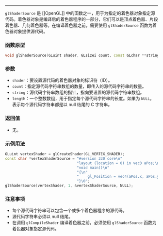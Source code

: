 
----
`glShaderSource` 是 [[OpenGL]] 中的函数之一，用于为指定的着色器对象指定源代码。着色器对象是编译后的着色器程序的一部分，它们可以是顶点着色器、片段着色器、几何着色器等。在编译着色器之前，需要使用 `glShaderSource` 函数为着色器对象提供源代码。
### 函数原型
```cpp
void glShaderSource(GLuint shader, GLsizei count, const GLchar **string, const GLint *length);
```
### 参数
- `shader`：要设置源代码的着色器对象的标识符（ID）。
- `count`：指定源代码字符串数组的数量，即传入的源代码字符串的数量。
- `string`：源代码字符串数组的指针，指向要设置的源代码字符串数组。
- `length`：一个整数数组，用于指定每个源代码字符串的长度。如果为 `NULL`，表示每个源代码字符串都是以 null 结尾的 C 字符串。
### 返回值
- 无。
### 示例用法
```cpp
GLuint vertexShader = glCreateShader(GL_VERTEX_SHADER);
const char *vertexShaderSource = "#version 330 core\n"
                                 "layout (location = 0) in vec3 aPos;\n"
                                 "void main()\n"
                                 "{\n"
                                 "    gl_Position = vec4(aPos.x, aPos.y, aPos.z, 1.0);\n"
                                 "}\0";
glShaderSource(vertexShader, 1, &vertexShaderSource, NULL);
```

### 注意事项
- 每个源代码字符串可以包含一个或多个着色器程序的源代码。
- 源代码字符串必须以 null 结尾。
- 在调用 `glCompileShader` 编译着色器之前，必须使用 `glShaderSource` 函数为着色器对象指定源代码。